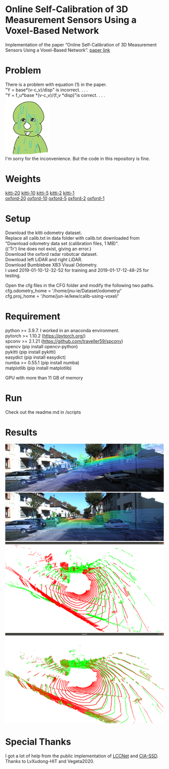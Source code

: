 
# Online Self-Calibration of 3D Measurement Sensors Using a Voxel-Based Network
Implementation of the paper “Online Self-Calibration of 3D Measurement Sensors Using a Voxel-Based Network”.
[paper link](https://www.mdpi.com/1424-8220/22/17/6447)

# Problem 
There is a problem with equation (1) in the paper.</br>
"Y = base*(v-c_v)/disp" is incorrect. . . .</br>
"Y = f_u*base *(v-c_v)/(f_v *disp)"is correct. . . .</br>
![joatmang](https://github.com/sjg918/calib-using-voxel/blob/main/image.png?raw=true)</br>
I'm sorry for the inconvenience. But the code in this repository is fine.</br>

# Weights
[kitti-20](https://drive.google.com/file/d/1NLUlefJneNaEobW2UAOfEuaAeQy2QMDJ/view?usp=sharing)
[kitti-10](https://drive.google.com/file/d/1wYBOvj-7mnxLn9sHM64SLcbbvo7yHmVI/view?usp=sharing)
[kitti-5](https://drive.google.com/file/d/1AthkLpAqcSC9ISgS15GyUOp2rOq2NMue/view?usp=sharing)
[kitti-2](https://drive.google.com/file/d/1n3WNJm3KWww4FnJLyNc9HDCiV5paHYyv/view?usp=sharing)
[kitti-1](https://drive.google.com/file/d/1UBlR7DXxaHBPAL0APhhFkdFA6Z18YT5S/view?usp=sharing)
</br>
[oxford-20](https://drive.google.com/file/d/1IeAwl52uiWoeLV31AXfLmP5ycqPj1wFl/view?usp=sharing)
[oxford-10](https://drive.google.com/file/d/1hm1SUMxjWxZniyfiC2B1ZPEvA6o5WrW0/view?usp=sharing)
[oxford-5](https://drive.google.com/file/d/1MUiRXbYlGBVyQAJSjoLTogJg6e_c-0dX/view?usp=sharing)
[oxford-2](https://drive.google.com/file/d/10Nnd1422X4exfgXmWc7-afQr1setLQlr/view?usp=sharing)
[oxford-1](https://drive.google.com/file/d/1zSUcMKMNmxVRIwWgM3wJhrebtvuwZALy/view?usp=sharing)

# Setup
Download the kitti odometry dataset. </br>
Replace all calib.txt in data folder with calib.txt downloaded from "Download odometry data set (calibration files, 1 MB)". </br>
(('Tr') line does not exist, giving an error.) </br>
Download the oxford radar robotcar dataset. </br>
Download left LiDAR and right LiDAR. </br>
Download Bumblebee XB3 Visual Odometry. </br>
I used 2019-01-10-12-32-52 for training and 2019-01-17-12-48-25 for testing. </br>

Open the cfg files in the CFG folder and modify the following two paths. </br>
cfg.odometry_home = '/home/jnu-ie/Dataset/odometry/' </br>
cfg.proj_home = '/home/jun-ie/kew/calib-using-voxel/' </br>

# Requirement
python >= 3.9.7. I worked in an anaconda environment. </br>
pytorch >= 1.10.2 (https://pytorch.org/) </br>
spconv >= 2.1.21 (https://github.com/traveller59/spconv) </br>
opencv (pip install opencv-python) </br>
pykitti (pip install pykitti) </br>
easydict (pip install easydict) </br>
numba >= 0.55.1 (pip install numba) </br>
matplotlib (pip install matplotlib) </br>

GPU with more than 11 GB of memory </br>

# Run
Check out the readme.md in /scripts

# Results
![kitti-input](https://github.com/sjg918/calib-using-voxel/blob/main/results/input.png?raw=true)
![kitti-pred](https://github.com/sjg918/calib-using-voxel/blob/main/results/pred01.png?raw=true)
</br>
![oxford-input](https://github.com/sjg918/calib-using-voxel/blob/main/results/2022-08-28%2015-26-46.png?raw=true)
![oxford-pred](https://github.com/sjg918/calib-using-voxel/blob/main/results/2022-08-28%2015-26-24.png?raw=true)
</br>

# Special Thanks
I got a lot of help from the public implementation of [LCCNet](https://github.com/LvXudong-HIT/LCCNet) and [CIA-SSD](https://github.com/Vegeta2020/CIA-SSD). </br>
Thanks to LvXudong-HIT and Vegeta2020.
